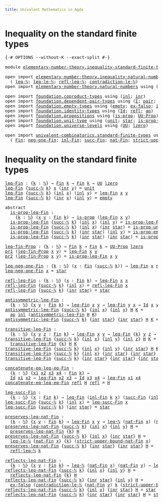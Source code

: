 ```yaml
---
title: Univalent Mathematics in Agda
---
```


# Inequality on the standard finite types

<pre class="Agda"><a id="98" class="Symbol">{-#</a> <a id="102" class="Keyword">OPTIONS</a> <a id="110" class="Pragma">--without-K</a> <a id="122" class="Pragma">--exact-split</a> <a id="136" class="Symbol">#-}</a>

<a id="141" class="Keyword">module</a> <a id="148" href="elementary-number-theory.inequality-standard-finite-types.html" class="Module">elementary-number-theory.inequality-standard-finite-types</a> <a id="206" class="Keyword">where</a>

<a id="213" class="Keyword">open</a> <a id="218" class="Keyword">import</a> <a id="225" href="elementary-number-theory.inequality-natural-numbers.html" class="Module">elementary-number-theory.inequality-natural-numbers</a> <a id="277" class="Keyword">using</a>
  <a id="285" class="Symbol">(</a> <a id="287" href="elementary-number-theory.inequality-natural-numbers.html#1646" class="Function">leq-ℕ</a><a id="292" class="Symbol">;</a> <a id="294" href="elementary-number-theory.inequality-natural-numbers.html#13338" class="Function">leq-le-ℕ</a><a id="302" class="Symbol">;</a> <a id="304" href="elementary-number-theory.inequality-natural-numbers.html#4474" class="Function">refl-leq-ℕ</a><a id="314" class="Symbol">;</a> <a id="316" href="elementary-number-theory.inequality-natural-numbers.html#12451" class="Function">contradiction-le-ℕ</a><a id="334" class="Symbol">)</a>
<a id="336" class="Keyword">open</a> <a id="341" class="Keyword">import</a> <a id="348" href="elementary-number-theory.natural-numbers.html" class="Module">elementary-number-theory.natural-numbers</a> <a id="389" class="Keyword">using</a> <a id="395" class="Symbol">(</a><a id="396" href="elementary-number-theory.natural-numbers.html#1444" class="Datatype">ℕ</a><a id="397" class="Symbol">;</a> <a id="399" href="elementary-number-theory.natural-numbers.html#1465" class="InductiveConstructor">zero-ℕ</a><a id="405" class="Symbol">;</a> <a id="407" href="elementary-number-theory.natural-numbers.html#1478" class="InductiveConstructor">succ-ℕ</a><a id="413" class="Symbol">)</a>

<a id="416" class="Keyword">open</a> <a id="421" class="Keyword">import</a> <a id="428" href="foundation.coproduct-types.html" class="Module">foundation.coproduct-types</a> <a id="455" class="Keyword">using</a> <a id="461" class="Symbol">(</a><a id="462" href="foundation.coproduct-types.html#1239" class="InductiveConstructor">inl</a><a id="465" class="Symbol">;</a> <a id="467" href="foundation.coproduct-types.html#1262" class="InductiveConstructor">inr</a><a id="470" class="Symbol">)</a>
<a id="472" class="Keyword">open</a> <a id="477" class="Keyword">import</a> <a id="484" href="foundation.dependent-pair-types.html" class="Module">foundation.dependent-pair-types</a> <a id="516" class="Keyword">using</a> <a id="522" class="Symbol">(</a><a id="523" href="foundation-core.dependent-pair-types.html#502" class="Record">Σ</a><a id="524" class="Symbol">;</a> <a id="526" href="foundation-core.dependent-pair-types.html#575" class="InductiveConstructor">pair</a><a id="530" class="Symbol">;</a> <a id="532" href="foundation-core.dependent-pair-types.html#592" class="Field">pr1</a><a id="535" class="Symbol">;</a> <a id="537" href="foundation-core.dependent-pair-types.html#604" class="Field">pr2</a><a id="540" class="Symbol">)</a>
<a id="542" class="Keyword">open</a> <a id="547" class="Keyword">import</a> <a id="554" href="foundation.empty-types.html" class="Module">foundation.empty-types</a> <a id="577" class="Keyword">using</a> <a id="583" class="Symbol">(</a><a id="584" href="foundation-core.empty-types.html#1044" class="Datatype">empty</a><a id="589" class="Symbol">;</a> <a id="591" href="foundation-core.empty-types.html#1147" class="Function">ex-falso</a><a id="599" class="Symbol">;</a> <a id="601" href="foundation-core.empty-types.html#2364" class="Function">is-prop-empty</a><a id="614" class="Symbol">)</a>
<a id="616" class="Keyword">open</a> <a id="621" class="Keyword">import</a> <a id="628" href="foundation.identity-types.html" class="Module">foundation.identity-types</a> <a id="654" class="Keyword">using</a> <a id="660" class="Symbol">(</a><a id="661" href="foundation-core.identity-types.html#641" class="Datatype">Id</a><a id="663" class="Symbol">;</a> <a id="665" href="foundation-core.identity-types.html#694" class="InductiveConstructor">refl</a><a id="669" class="Symbol">;</a> <a id="671" href="foundation-core.identity-types.html#2853" class="Function">ap</a><a id="673" class="Symbol">)</a>
<a id="675" class="Keyword">open</a> <a id="680" class="Keyword">import</a> <a id="687" href="foundation.propositions.html" class="Module">foundation.propositions</a> <a id="711" class="Keyword">using</a> <a id="717" class="Symbol">(</a><a id="718" href="foundation-core.propositions.html#1246" class="Function">is-prop</a><a id="725" class="Symbol">;</a> <a id="727" href="foundation-core.propositions.html#1322" class="Function">UU-Prop</a><a id="734" class="Symbol">)</a>
<a id="736" class="Keyword">open</a> <a id="741" class="Keyword">import</a> <a id="748" href="foundation.unit-type.html" class="Module">foundation.unit-type</a> <a id="769" class="Keyword">using</a> <a id="775" class="Symbol">(</a><a id="776" href="foundation.unit-type.html#975" class="Datatype">unit</a><a id="780" class="Symbol">;</a> <a id="782" href="foundation.unit-type.html#999" class="InductiveConstructor">star</a><a id="786" class="Symbol">;</a> <a id="788" href="foundation.unit-type.html#2408" class="Function">is-prop-unit</a><a id="800" class="Symbol">)</a>
<a id="802" class="Keyword">open</a> <a id="807" class="Keyword">import</a> <a id="814" href="foundation.universe-levels.html" class="Module">foundation.universe-levels</a> <a id="841" class="Keyword">using</a> <a id="847" class="Symbol">(</a><a id="848" href="foundation-core.universe-levels.html#222" class="Primitive">UU</a><a id="850" class="Symbol">;</a> <a id="852" href="Agda.Primitive.html#764" class="Primitive">lzero</a><a id="857" class="Symbol">)</a>

<a id="860" class="Keyword">open</a> <a id="865" class="Keyword">import</a> <a id="872" href="univalent-combinatorics.standard-finite-types.html" class="Module">univalent-combinatorics.standard-finite-types</a> <a id="918" class="Keyword">using</a>
  <a id="926" class="Symbol">(</a> <a id="928" href="univalent-combinatorics.standard-finite-types.html#2149" class="Function">Fin</a><a id="931" class="Symbol">;</a> <a id="933" href="univalent-combinatorics.standard-finite-types.html#2413" class="Function">neg-one-Fin</a><a id="944" class="Symbol">;</a> <a id="946" href="univalent-combinatorics.standard-finite-types.html#2225" class="Function">inl-Fin</a><a id="953" class="Symbol">;</a> <a id="955" href="univalent-combinatorics.standard-finite-types.html#7668" class="Function">succ-Fin</a><a id="963" class="Symbol">;</a> <a id="965" href="univalent-combinatorics.standard-finite-types.html#5670" class="Function">nat-Fin</a><a id="972" class="Symbol">;</a> <a id="974" href="univalent-combinatorics.standard-finite-types.html#5771" class="Function">strict-upper-bound-nat-Fin</a><a id="1000" class="Symbol">)</a>
</pre>
# Inequality on the standard finite types

<pre class="Agda"><a id="leq-Fin"></a><a id="1058" href="elementary-number-theory.inequality-standard-finite-types.html#1058" class="Function">leq-Fin</a> <a id="1066" class="Symbol">:</a> <a id="1068" class="Symbol">{</a><a id="1069" href="elementary-number-theory.inequality-standard-finite-types.html#1069" class="Bound">k</a> <a id="1071" class="Symbol">:</a> <a id="1073" href="elementary-number-theory.natural-numbers.html#1444" class="Datatype">ℕ</a><a id="1074" class="Symbol">}</a> <a id="1076" class="Symbol">→</a> <a id="1078" href="univalent-combinatorics.standard-finite-types.html#2149" class="Function">Fin</a> <a id="1082" href="elementary-number-theory.inequality-standard-finite-types.html#1069" class="Bound">k</a> <a id="1084" class="Symbol">→</a> <a id="1086" href="univalent-combinatorics.standard-finite-types.html#2149" class="Function">Fin</a> <a id="1090" href="elementary-number-theory.inequality-standard-finite-types.html#1069" class="Bound">k</a> <a id="1092" class="Symbol">→</a> <a id="1094" href="foundation-core.universe-levels.html#222" class="Primitive">UU</a> <a id="1097" href="Agda.Primitive.html#764" class="Primitive">lzero</a>
<a id="1103" href="elementary-number-theory.inequality-standard-finite-types.html#1058" class="Function">leq-Fin</a> <a id="1111" class="Symbol">{</a><a id="1112" href="elementary-number-theory.natural-numbers.html#1478" class="InductiveConstructor">succ-ℕ</a> <a id="1119" href="elementary-number-theory.inequality-standard-finite-types.html#1119" class="Bound">k</a><a id="1120" class="Symbol">}</a> <a id="1122" href="elementary-number-theory.inequality-standard-finite-types.html#1122" class="Bound">x</a> <a id="1124" class="Symbol">(</a><a id="1125" href="foundation.coproduct-types.html#1262" class="InductiveConstructor">inr</a> <a id="1129" href="elementary-number-theory.inequality-standard-finite-types.html#1129" class="Bound">y</a><a id="1130" class="Symbol">)</a> <a id="1132" class="Symbol">=</a> <a id="1134" href="foundation.unit-type.html#975" class="Datatype">unit</a>
<a id="1139" href="elementary-number-theory.inequality-standard-finite-types.html#1058" class="Function">leq-Fin</a> <a id="1147" class="Symbol">{</a><a id="1148" href="elementary-number-theory.natural-numbers.html#1478" class="InductiveConstructor">succ-ℕ</a> <a id="1155" href="elementary-number-theory.inequality-standard-finite-types.html#1155" class="Bound">k</a><a id="1156" class="Symbol">}</a> <a id="1158" class="Symbol">(</a><a id="1159" href="foundation.coproduct-types.html#1239" class="InductiveConstructor">inl</a> <a id="1163" href="elementary-number-theory.inequality-standard-finite-types.html#1163" class="Bound">x</a><a id="1164" class="Symbol">)</a> <a id="1166" class="Symbol">(</a><a id="1167" href="foundation.coproduct-types.html#1239" class="InductiveConstructor">inl</a> <a id="1171" href="elementary-number-theory.inequality-standard-finite-types.html#1171" class="Bound">y</a><a id="1172" class="Symbol">)</a> <a id="1174" class="Symbol">=</a> <a id="1176" href="elementary-number-theory.inequality-standard-finite-types.html#1058" class="Function">leq-Fin</a> <a id="1184" href="elementary-number-theory.inequality-standard-finite-types.html#1163" class="Bound">x</a> <a id="1186" href="elementary-number-theory.inequality-standard-finite-types.html#1171" class="Bound">y</a>
<a id="1188" href="elementary-number-theory.inequality-standard-finite-types.html#1058" class="Function">leq-Fin</a> <a id="1196" class="Symbol">{</a><a id="1197" href="elementary-number-theory.natural-numbers.html#1478" class="InductiveConstructor">succ-ℕ</a> <a id="1204" href="elementary-number-theory.inequality-standard-finite-types.html#1204" class="Bound">k</a><a id="1205" class="Symbol">}</a> <a id="1207" class="Symbol">(</a><a id="1208" href="foundation.coproduct-types.html#1262" class="InductiveConstructor">inr</a> <a id="1212" href="elementary-number-theory.inequality-standard-finite-types.html#1212" class="Bound">x</a><a id="1213" class="Symbol">)</a> <a id="1215" class="Symbol">(</a><a id="1216" href="foundation.coproduct-types.html#1239" class="InductiveConstructor">inl</a> <a id="1220" href="elementary-number-theory.inequality-standard-finite-types.html#1220" class="Bound">y</a><a id="1221" class="Symbol">)</a> <a id="1223" class="Symbol">=</a> <a id="1225" href="foundation-core.empty-types.html#1044" class="Datatype">empty</a>

<a id="1232" class="Keyword">abstract</a>
  <a id="is-prop-leq-Fin"></a><a id="1243" href="elementary-number-theory.inequality-standard-finite-types.html#1243" class="Function">is-prop-leq-Fin</a> <a id="1259" class="Symbol">:</a>
    <a id="1265" class="Symbol">{</a><a id="1266" href="elementary-number-theory.inequality-standard-finite-types.html#1266" class="Bound">k</a> <a id="1268" class="Symbol">:</a> <a id="1270" href="elementary-number-theory.natural-numbers.html#1444" class="Datatype">ℕ</a><a id="1271" class="Symbol">}</a> <a id="1273" class="Symbol">(</a><a id="1274" href="elementary-number-theory.inequality-standard-finite-types.html#1274" class="Bound">x</a> <a id="1276" href="elementary-number-theory.inequality-standard-finite-types.html#1276" class="Bound">y</a> <a id="1278" class="Symbol">:</a> <a id="1280" href="univalent-combinatorics.standard-finite-types.html#2149" class="Function">Fin</a> <a id="1284" href="elementary-number-theory.inequality-standard-finite-types.html#1266" class="Bound">k</a><a id="1285" class="Symbol">)</a> <a id="1287" class="Symbol">→</a> <a id="1289" href="foundation-core.propositions.html#1246" class="Function">is-prop</a> <a id="1297" class="Symbol">(</a><a id="1298" href="elementary-number-theory.inequality-standard-finite-types.html#1058" class="Function">leq-Fin</a> <a id="1306" href="elementary-number-theory.inequality-standard-finite-types.html#1274" class="Bound">x</a> <a id="1308" href="elementary-number-theory.inequality-standard-finite-types.html#1276" class="Bound">y</a><a id="1309" class="Symbol">)</a>
  <a id="1313" href="elementary-number-theory.inequality-standard-finite-types.html#1243" class="Function">is-prop-leq-Fin</a> <a id="1329" class="Symbol">{</a><a id="1330" href="elementary-number-theory.natural-numbers.html#1478" class="InductiveConstructor">succ-ℕ</a> <a id="1337" href="elementary-number-theory.inequality-standard-finite-types.html#1337" class="Bound">k</a><a id="1338" class="Symbol">}</a> <a id="1340" class="Symbol">(</a><a id="1341" href="foundation.coproduct-types.html#1239" class="InductiveConstructor">inl</a> <a id="1345" href="elementary-number-theory.inequality-standard-finite-types.html#1345" class="Bound">x</a><a id="1346" class="Symbol">)</a> <a id="1348" class="Symbol">(</a><a id="1349" href="foundation.coproduct-types.html#1239" class="InductiveConstructor">inl</a> <a id="1353" href="elementary-number-theory.inequality-standard-finite-types.html#1353" class="Bound">y</a><a id="1354" class="Symbol">)</a> <a id="1356" class="Symbol">=</a> <a id="1358" href="elementary-number-theory.inequality-standard-finite-types.html#1243" class="Function">is-prop-leq-Fin</a> <a id="1374" href="elementary-number-theory.inequality-standard-finite-types.html#1345" class="Bound">x</a> <a id="1376" href="elementary-number-theory.inequality-standard-finite-types.html#1353" class="Bound">y</a>
  <a id="1380" href="elementary-number-theory.inequality-standard-finite-types.html#1243" class="Function">is-prop-leq-Fin</a> <a id="1396" class="Symbol">{</a><a id="1397" href="elementary-number-theory.natural-numbers.html#1478" class="InductiveConstructor">succ-ℕ</a> <a id="1404" href="elementary-number-theory.inequality-standard-finite-types.html#1404" class="Bound">k</a><a id="1405" class="Symbol">}</a> <a id="1407" class="Symbol">(</a><a id="1408" href="foundation.coproduct-types.html#1239" class="InductiveConstructor">inl</a> <a id="1412" href="elementary-number-theory.inequality-standard-finite-types.html#1412" class="Bound">x</a><a id="1413" class="Symbol">)</a> <a id="1415" class="Symbol">(</a><a id="1416" href="foundation.coproduct-types.html#1262" class="InductiveConstructor">inr</a> <a id="1420" href="foundation.unit-type.html#999" class="InductiveConstructor">star</a><a id="1424" class="Symbol">)</a> <a id="1426" class="Symbol">=</a> <a id="1428" href="foundation.unit-type.html#2408" class="Function">is-prop-unit</a>
  <a id="1443" href="elementary-number-theory.inequality-standard-finite-types.html#1243" class="Function">is-prop-leq-Fin</a> <a id="1459" class="Symbol">{</a><a id="1460" href="elementary-number-theory.natural-numbers.html#1478" class="InductiveConstructor">succ-ℕ</a> <a id="1467" href="elementary-number-theory.inequality-standard-finite-types.html#1467" class="Bound">k</a><a id="1468" class="Symbol">}</a> <a id="1470" class="Symbol">(</a><a id="1471" href="foundation.coproduct-types.html#1262" class="InductiveConstructor">inr</a> <a id="1475" href="foundation.unit-type.html#999" class="InductiveConstructor">star</a><a id="1479" class="Symbol">)</a> <a id="1481" class="Symbol">(</a><a id="1482" href="foundation.coproduct-types.html#1239" class="InductiveConstructor">inl</a> <a id="1486" href="elementary-number-theory.inequality-standard-finite-types.html#1486" class="Bound">y</a><a id="1487" class="Symbol">)</a> <a id="1489" class="Symbol">=</a> <a id="1491" href="foundation-core.empty-types.html#2364" class="Function">is-prop-empty</a>
  <a id="1507" href="elementary-number-theory.inequality-standard-finite-types.html#1243" class="Function">is-prop-leq-Fin</a> <a id="1523" class="Symbol">{</a><a id="1524" href="elementary-number-theory.natural-numbers.html#1478" class="InductiveConstructor">succ-ℕ</a> <a id="1531" href="elementary-number-theory.inequality-standard-finite-types.html#1531" class="Bound">k</a><a id="1532" class="Symbol">}</a> <a id="1534" class="Symbol">(</a><a id="1535" href="foundation.coproduct-types.html#1262" class="InductiveConstructor">inr</a> <a id="1539" href="foundation.unit-type.html#999" class="InductiveConstructor">star</a><a id="1543" class="Symbol">)</a> <a id="1545" class="Symbol">(</a><a id="1546" href="foundation.coproduct-types.html#1262" class="InductiveConstructor">inr</a> <a id="1550" href="foundation.unit-type.html#999" class="InductiveConstructor">star</a><a id="1554" class="Symbol">)</a> <a id="1556" class="Symbol">=</a> <a id="1558" href="foundation.unit-type.html#2408" class="Function">is-prop-unit</a>

<a id="leq-fin-Prop"></a><a id="1572" href="elementary-number-theory.inequality-standard-finite-types.html#1572" class="Function">leq-fin-Prop</a> <a id="1585" class="Symbol">:</a> <a id="1587" class="Symbol">{</a><a id="1588" href="elementary-number-theory.inequality-standard-finite-types.html#1588" class="Bound">k</a> <a id="1590" class="Symbol">:</a> <a id="1592" href="elementary-number-theory.natural-numbers.html#1444" class="Datatype">ℕ</a><a id="1593" class="Symbol">}</a> <a id="1595" class="Symbol">→</a> <a id="1597" href="univalent-combinatorics.standard-finite-types.html#2149" class="Function">Fin</a> <a id="1601" href="elementary-number-theory.inequality-standard-finite-types.html#1588" class="Bound">k</a> <a id="1603" class="Symbol">→</a> <a id="1605" href="univalent-combinatorics.standard-finite-types.html#2149" class="Function">Fin</a> <a id="1609" href="elementary-number-theory.inequality-standard-finite-types.html#1588" class="Bound">k</a> <a id="1611" class="Symbol">→</a> <a id="1613" href="foundation-core.propositions.html#1322" class="Function">UU-Prop</a> <a id="1621" href="Agda.Primitive.html#764" class="Primitive">lzero</a>
<a id="1627" href="foundation-core.dependent-pair-types.html#592" class="Field">pr1</a> <a id="1631" class="Symbol">(</a><a id="1632" href="elementary-number-theory.inequality-standard-finite-types.html#1572" class="Function">leq-fin-Prop</a> <a id="1645" href="elementary-number-theory.inequality-standard-finite-types.html#1645" class="Bound">x</a> <a id="1647" href="elementary-number-theory.inequality-standard-finite-types.html#1647" class="Bound">y</a><a id="1648" class="Symbol">)</a> <a id="1650" class="Symbol">=</a> <a id="1652" href="elementary-number-theory.inequality-standard-finite-types.html#1058" class="Function">leq-Fin</a> <a id="1660" href="elementary-number-theory.inequality-standard-finite-types.html#1645" class="Bound">x</a> <a id="1662" href="elementary-number-theory.inequality-standard-finite-types.html#1647" class="Bound">y</a>
<a id="1664" href="foundation-core.dependent-pair-types.html#604" class="Field">pr2</a> <a id="1668" class="Symbol">(</a><a id="1669" href="elementary-number-theory.inequality-standard-finite-types.html#1572" class="Function">leq-fin-Prop</a> <a id="1682" href="elementary-number-theory.inequality-standard-finite-types.html#1682" class="Bound">x</a> <a id="1684" href="elementary-number-theory.inequality-standard-finite-types.html#1684" class="Bound">y</a><a id="1685" class="Symbol">)</a> <a id="1687" class="Symbol">=</a> <a id="1689" href="elementary-number-theory.inequality-standard-finite-types.html#1243" class="Function">is-prop-leq-Fin</a> <a id="1705" href="elementary-number-theory.inequality-standard-finite-types.html#1682" class="Bound">x</a> <a id="1707" href="elementary-number-theory.inequality-standard-finite-types.html#1684" class="Bound">y</a>

<a id="leq-neg-one-Fin"></a><a id="1710" href="elementary-number-theory.inequality-standard-finite-types.html#1710" class="Function">leq-neg-one-Fin</a> <a id="1726" class="Symbol">:</a> <a id="1728" class="Symbol">{</a><a id="1729" href="elementary-number-theory.inequality-standard-finite-types.html#1729" class="Bound">k</a> <a id="1731" class="Symbol">:</a> <a id="1733" href="elementary-number-theory.natural-numbers.html#1444" class="Datatype">ℕ</a><a id="1734" class="Symbol">}</a> <a id="1736" class="Symbol">(</a><a id="1737" href="elementary-number-theory.inequality-standard-finite-types.html#1737" class="Bound">x</a> <a id="1739" class="Symbol">:</a> <a id="1741" href="univalent-combinatorics.standard-finite-types.html#2149" class="Function">Fin</a> <a id="1745" class="Symbol">(</a><a id="1746" href="elementary-number-theory.natural-numbers.html#1478" class="InductiveConstructor">succ-ℕ</a> <a id="1753" href="elementary-number-theory.inequality-standard-finite-types.html#1729" class="Bound">k</a><a id="1754" class="Symbol">))</a> <a id="1757" class="Symbol">→</a> <a id="1759" href="elementary-number-theory.inequality-standard-finite-types.html#1058" class="Function">leq-Fin</a> <a id="1767" href="elementary-number-theory.inequality-standard-finite-types.html#1737" class="Bound">x</a> <a id="1769" href="univalent-combinatorics.standard-finite-types.html#2413" class="Function">neg-one-Fin</a>
<a id="1781" href="elementary-number-theory.inequality-standard-finite-types.html#1710" class="Function">leq-neg-one-Fin</a> <a id="1797" href="elementary-number-theory.inequality-standard-finite-types.html#1797" class="Bound">x</a> <a id="1799" class="Symbol">=</a> <a id="1801" href="foundation.unit-type.html#999" class="InductiveConstructor">star</a>

<a id="refl-leq-Fin"></a><a id="1807" href="elementary-number-theory.inequality-standard-finite-types.html#1807" class="Function">refl-leq-Fin</a> <a id="1820" class="Symbol">:</a> <a id="1822" class="Symbol">{</a><a id="1823" href="elementary-number-theory.inequality-standard-finite-types.html#1823" class="Bound">k</a> <a id="1825" class="Symbol">:</a> <a id="1827" href="elementary-number-theory.natural-numbers.html#1444" class="Datatype">ℕ</a><a id="1828" class="Symbol">}</a> <a id="1830" class="Symbol">(</a><a id="1831" href="elementary-number-theory.inequality-standard-finite-types.html#1831" class="Bound">x</a> <a id="1833" class="Symbol">:</a> <a id="1835" href="univalent-combinatorics.standard-finite-types.html#2149" class="Function">Fin</a> <a id="1839" href="elementary-number-theory.inequality-standard-finite-types.html#1823" class="Bound">k</a><a id="1840" class="Symbol">)</a> <a id="1842" class="Symbol">→</a> <a id="1844" href="elementary-number-theory.inequality-standard-finite-types.html#1058" class="Function">leq-Fin</a> <a id="1852" href="elementary-number-theory.inequality-standard-finite-types.html#1831" class="Bound">x</a> <a id="1854" href="elementary-number-theory.inequality-standard-finite-types.html#1831" class="Bound">x</a>
<a id="1856" href="elementary-number-theory.inequality-standard-finite-types.html#1807" class="Function">refl-leq-Fin</a> <a id="1869" class="Symbol">{</a><a id="1870" href="elementary-number-theory.natural-numbers.html#1478" class="InductiveConstructor">succ-ℕ</a> <a id="1877" href="elementary-number-theory.inequality-standard-finite-types.html#1877" class="Bound">k</a><a id="1878" class="Symbol">}</a> <a id="1880" class="Symbol">(</a><a id="1881" href="foundation.coproduct-types.html#1239" class="InductiveConstructor">inl</a> <a id="1885" href="elementary-number-theory.inequality-standard-finite-types.html#1885" class="Bound">x</a><a id="1886" class="Symbol">)</a> <a id="1888" class="Symbol">=</a> <a id="1890" href="elementary-number-theory.inequality-standard-finite-types.html#1807" class="Function">refl-leq-Fin</a> <a id="1903" href="elementary-number-theory.inequality-standard-finite-types.html#1885" class="Bound">x</a>
<a id="1905" href="elementary-number-theory.inequality-standard-finite-types.html#1807" class="Function">refl-leq-Fin</a> <a id="1918" class="Symbol">{</a><a id="1919" href="elementary-number-theory.natural-numbers.html#1478" class="InductiveConstructor">succ-ℕ</a> <a id="1926" href="elementary-number-theory.inequality-standard-finite-types.html#1926" class="Bound">k</a><a id="1927" class="Symbol">}</a> <a id="1929" class="Symbol">(</a><a id="1930" href="foundation.coproduct-types.html#1262" class="InductiveConstructor">inr</a> <a id="1934" href="foundation.unit-type.html#999" class="InductiveConstructor">star</a><a id="1938" class="Symbol">)</a> <a id="1940" class="Symbol">=</a> <a id="1942" href="foundation.unit-type.html#999" class="InductiveConstructor">star</a>

<a id="antisymmetric-leq-Fin"></a><a id="1948" href="elementary-number-theory.inequality-standard-finite-types.html#1948" class="Function">antisymmetric-leq-Fin</a> <a id="1970" class="Symbol">:</a>
  <a id="1974" class="Symbol">{</a><a id="1975" href="elementary-number-theory.inequality-standard-finite-types.html#1975" class="Bound">k</a> <a id="1977" class="Symbol">:</a> <a id="1979" href="elementary-number-theory.natural-numbers.html#1444" class="Datatype">ℕ</a><a id="1980" class="Symbol">}</a> <a id="1982" class="Symbol">{</a><a id="1983" href="elementary-number-theory.inequality-standard-finite-types.html#1983" class="Bound">x</a> <a id="1985" href="elementary-number-theory.inequality-standard-finite-types.html#1985" class="Bound">y</a> <a id="1987" class="Symbol">:</a> <a id="1989" href="univalent-combinatorics.standard-finite-types.html#2149" class="Function">Fin</a> <a id="1993" href="elementary-number-theory.inequality-standard-finite-types.html#1975" class="Bound">k</a><a id="1994" class="Symbol">}</a> <a id="1996" class="Symbol">→</a> <a id="1998" href="elementary-number-theory.inequality-standard-finite-types.html#1058" class="Function">leq-Fin</a> <a id="2006" href="elementary-number-theory.inequality-standard-finite-types.html#1983" class="Bound">x</a> <a id="2008" href="elementary-number-theory.inequality-standard-finite-types.html#1985" class="Bound">y</a> <a id="2010" class="Symbol">→</a> <a id="2012" href="elementary-number-theory.inequality-standard-finite-types.html#1058" class="Function">leq-Fin</a> <a id="2020" href="elementary-number-theory.inequality-standard-finite-types.html#1985" class="Bound">y</a> <a id="2022" href="elementary-number-theory.inequality-standard-finite-types.html#1983" class="Bound">x</a> <a id="2024" class="Symbol">→</a> <a id="2026" href="foundation-core.identity-types.html#641" class="Datatype">Id</a> <a id="2029" href="elementary-number-theory.inequality-standard-finite-types.html#1983" class="Bound">x</a> <a id="2031" href="elementary-number-theory.inequality-standard-finite-types.html#1985" class="Bound">y</a>
<a id="2033" href="elementary-number-theory.inequality-standard-finite-types.html#1948" class="Function">antisymmetric-leq-Fin</a> <a id="2055" class="Symbol">{</a><a id="2056" href="elementary-number-theory.natural-numbers.html#1478" class="InductiveConstructor">succ-ℕ</a> <a id="2063" href="elementary-number-theory.inequality-standard-finite-types.html#2063" class="Bound">k</a><a id="2064" class="Symbol">}</a> <a id="2066" class="Symbol">{</a><a id="2067" href="foundation.coproduct-types.html#1239" class="InductiveConstructor">inl</a> <a id="2071" href="elementary-number-theory.inequality-standard-finite-types.html#2071" class="Bound">x</a><a id="2072" class="Symbol">}</a> <a id="2074" class="Symbol">{</a><a id="2075" href="foundation.coproduct-types.html#1239" class="InductiveConstructor">inl</a> <a id="2079" href="elementary-number-theory.inequality-standard-finite-types.html#2079" class="Bound">y</a><a id="2080" class="Symbol">}</a> <a id="2082" href="elementary-number-theory.inequality-standard-finite-types.html#2082" class="Bound">H</a> <a id="2084" href="elementary-number-theory.inequality-standard-finite-types.html#2084" class="Bound">K</a> <a id="2086" class="Symbol">=</a>
  <a id="2090" href="foundation-core.identity-types.html#2853" class="Function">ap</a> <a id="2093" href="foundation.coproduct-types.html#1239" class="InductiveConstructor">inl</a> <a id="2097" class="Symbol">(</a><a id="2098" href="elementary-number-theory.inequality-standard-finite-types.html#1948" class="Function">antisymmetric-leq-Fin</a> <a id="2120" href="elementary-number-theory.inequality-standard-finite-types.html#2082" class="Bound">H</a> <a id="2122" href="elementary-number-theory.inequality-standard-finite-types.html#2084" class="Bound">K</a><a id="2123" class="Symbol">)</a>
<a id="2125" href="elementary-number-theory.inequality-standard-finite-types.html#1948" class="Function">antisymmetric-leq-Fin</a> <a id="2147" class="Symbol">{</a><a id="2148" href="elementary-number-theory.natural-numbers.html#1478" class="InductiveConstructor">succ-ℕ</a> <a id="2155" href="elementary-number-theory.inequality-standard-finite-types.html#2155" class="Bound">k</a><a id="2156" class="Symbol">}</a> <a id="2158" class="Symbol">{</a><a id="2159" href="foundation.coproduct-types.html#1262" class="InductiveConstructor">inr</a> <a id="2163" href="foundation.unit-type.html#999" class="InductiveConstructor">star</a><a id="2167" class="Symbol">}</a> <a id="2169" class="Symbol">{</a><a id="2170" href="foundation.coproduct-types.html#1262" class="InductiveConstructor">inr</a> <a id="2174" href="foundation.unit-type.html#999" class="InductiveConstructor">star</a><a id="2178" class="Symbol">}</a> <a id="2180" href="elementary-number-theory.inequality-standard-finite-types.html#2180" class="Bound">H</a> <a id="2182" href="elementary-number-theory.inequality-standard-finite-types.html#2182" class="Bound">K</a> <a id="2184" class="Symbol">=</a> <a id="2186" href="foundation-core.identity-types.html#694" class="InductiveConstructor">refl</a>

<a id="transitive-leq-Fin"></a><a id="2192" href="elementary-number-theory.inequality-standard-finite-types.html#2192" class="Function">transitive-leq-Fin</a> <a id="2211" class="Symbol">:</a>
  <a id="2215" class="Symbol">{</a><a id="2216" href="elementary-number-theory.inequality-standard-finite-types.html#2216" class="Bound">k</a> <a id="2218" class="Symbol">:</a> <a id="2220" href="elementary-number-theory.natural-numbers.html#1444" class="Datatype">ℕ</a><a id="2221" class="Symbol">}</a> <a id="2223" class="Symbol">{</a><a id="2224" href="elementary-number-theory.inequality-standard-finite-types.html#2224" class="Bound">x</a> <a id="2226" href="elementary-number-theory.inequality-standard-finite-types.html#2226" class="Bound">y</a> <a id="2228" href="elementary-number-theory.inequality-standard-finite-types.html#2228" class="Bound">z</a> <a id="2230" class="Symbol">:</a> <a id="2232" href="univalent-combinatorics.standard-finite-types.html#2149" class="Function">Fin</a> <a id="2236" href="elementary-number-theory.inequality-standard-finite-types.html#2216" class="Bound">k</a><a id="2237" class="Symbol">}</a> <a id="2239" class="Symbol">→</a> <a id="2241" href="elementary-number-theory.inequality-standard-finite-types.html#1058" class="Function">leq-Fin</a> <a id="2249" href="elementary-number-theory.inequality-standard-finite-types.html#2224" class="Bound">x</a> <a id="2251" href="elementary-number-theory.inequality-standard-finite-types.html#2226" class="Bound">y</a> <a id="2253" class="Symbol">→</a> <a id="2255" href="elementary-number-theory.inequality-standard-finite-types.html#1058" class="Function">leq-Fin</a> <a id="2263" class="Symbol">{</a><a id="2264" href="elementary-number-theory.inequality-standard-finite-types.html#2216" class="Bound">k</a><a id="2265" class="Symbol">}</a> <a id="2267" href="elementary-number-theory.inequality-standard-finite-types.html#2226" class="Bound">y</a> <a id="2269" href="elementary-number-theory.inequality-standard-finite-types.html#2228" class="Bound">z</a> <a id="2271" class="Symbol">→</a> <a id="2273" href="elementary-number-theory.inequality-standard-finite-types.html#1058" class="Function">leq-Fin</a> <a id="2281" class="Symbol">{</a><a id="2282" href="elementary-number-theory.inequality-standard-finite-types.html#2216" class="Bound">k</a><a id="2283" class="Symbol">}</a> <a id="2285" href="elementary-number-theory.inequality-standard-finite-types.html#2224" class="Bound">x</a> <a id="2287" href="elementary-number-theory.inequality-standard-finite-types.html#2228" class="Bound">z</a>
<a id="2289" href="elementary-number-theory.inequality-standard-finite-types.html#2192" class="Function">transitive-leq-Fin</a> <a id="2308" class="Symbol">{</a><a id="2309" href="elementary-number-theory.natural-numbers.html#1478" class="InductiveConstructor">succ-ℕ</a> <a id="2316" href="elementary-number-theory.inequality-standard-finite-types.html#2316" class="Bound">k</a><a id="2317" class="Symbol">}</a> <a id="2319" class="Symbol">{</a><a id="2320" href="foundation.coproduct-types.html#1239" class="InductiveConstructor">inl</a> <a id="2324" href="elementary-number-theory.inequality-standard-finite-types.html#2324" class="Bound">x</a><a id="2325" class="Symbol">}</a> <a id="2327" class="Symbol">{</a><a id="2328" href="foundation.coproduct-types.html#1239" class="InductiveConstructor">inl</a> <a id="2332" href="elementary-number-theory.inequality-standard-finite-types.html#2332" class="Bound">y</a><a id="2333" class="Symbol">}</a> <a id="2335" class="Symbol">{</a><a id="2336" href="foundation.coproduct-types.html#1239" class="InductiveConstructor">inl</a> <a id="2340" href="elementary-number-theory.inequality-standard-finite-types.html#2340" class="Bound">z</a><a id="2341" class="Symbol">}</a> <a id="2343" href="elementary-number-theory.inequality-standard-finite-types.html#2343" class="Bound">H</a> <a id="2345" href="elementary-number-theory.inequality-standard-finite-types.html#2345" class="Bound">K</a> <a id="2347" class="Symbol">=</a>
  <a id="2351" href="elementary-number-theory.inequality-standard-finite-types.html#2192" class="Function">transitive-leq-Fin</a> <a id="2370" class="Symbol">{</a><a id="2371" href="elementary-number-theory.inequality-standard-finite-types.html#2316" class="Bound">k</a><a id="2372" class="Symbol">}</a> <a id="2374" href="elementary-number-theory.inequality-standard-finite-types.html#2343" class="Bound">H</a> <a id="2376" href="elementary-number-theory.inequality-standard-finite-types.html#2345" class="Bound">K</a>
<a id="2378" href="elementary-number-theory.inequality-standard-finite-types.html#2192" class="Function">transitive-leq-Fin</a> <a id="2397" class="Symbol">{</a><a id="2398" href="elementary-number-theory.natural-numbers.html#1478" class="InductiveConstructor">succ-ℕ</a> <a id="2405" href="elementary-number-theory.inequality-standard-finite-types.html#2405" class="Bound">k</a><a id="2406" class="Symbol">}</a> <a id="2408" class="Symbol">{</a><a id="2409" href="foundation.coproduct-types.html#1239" class="InductiveConstructor">inl</a> <a id="2413" href="elementary-number-theory.inequality-standard-finite-types.html#2413" class="Bound">x</a><a id="2414" class="Symbol">}</a> <a id="2416" class="Symbol">{</a><a id="2417" href="foundation.coproduct-types.html#1239" class="InductiveConstructor">inl</a> <a id="2421" href="elementary-number-theory.inequality-standard-finite-types.html#2421" class="Bound">y</a><a id="2422" class="Symbol">}</a> <a id="2424" class="Symbol">{</a><a id="2425" href="foundation.coproduct-types.html#1262" class="InductiveConstructor">inr</a> <a id="2429" href="foundation.unit-type.html#999" class="InductiveConstructor">star</a><a id="2433" class="Symbol">}</a> <a id="2435" href="elementary-number-theory.inequality-standard-finite-types.html#2435" class="Bound">H</a> <a id="2437" href="elementary-number-theory.inequality-standard-finite-types.html#2437" class="Bound">K</a> <a id="2439" class="Symbol">=</a> <a id="2441" href="foundation.unit-type.html#999" class="InductiveConstructor">star</a>
<a id="2446" href="elementary-number-theory.inequality-standard-finite-types.html#2192" class="Function">transitive-leq-Fin</a> <a id="2465" class="Symbol">{</a><a id="2466" href="elementary-number-theory.natural-numbers.html#1478" class="InductiveConstructor">succ-ℕ</a> <a id="2473" href="elementary-number-theory.inequality-standard-finite-types.html#2473" class="Bound">k</a><a id="2474" class="Symbol">}</a> <a id="2476" class="Symbol">{</a><a id="2477" href="foundation.coproduct-types.html#1239" class="InductiveConstructor">inl</a> <a id="2481" href="elementary-number-theory.inequality-standard-finite-types.html#2481" class="Bound">x</a><a id="2482" class="Symbol">}</a> <a id="2484" class="Symbol">{</a><a id="2485" href="foundation.coproduct-types.html#1262" class="InductiveConstructor">inr</a> <a id="2489" href="foundation.unit-type.html#999" class="InductiveConstructor">star</a><a id="2493" class="Symbol">}</a> <a id="2495" class="Symbol">{</a><a id="2496" href="foundation.coproduct-types.html#1262" class="InductiveConstructor">inr</a> <a id="2500" href="foundation.unit-type.html#999" class="InductiveConstructor">star</a><a id="2504" class="Symbol">}</a> <a id="2506" href="elementary-number-theory.inequality-standard-finite-types.html#2506" class="Bound">H</a> <a id="2508" href="elementary-number-theory.inequality-standard-finite-types.html#2508" class="Bound">K</a> <a id="2510" class="Symbol">=</a> <a id="2512" href="foundation.unit-type.html#999" class="InductiveConstructor">star</a>
<a id="2517" href="elementary-number-theory.inequality-standard-finite-types.html#2192" class="Function">transitive-leq-Fin</a> <a id="2536" class="Symbol">{</a><a id="2537" href="elementary-number-theory.natural-numbers.html#1478" class="InductiveConstructor">succ-ℕ</a> <a id="2544" href="elementary-number-theory.inequality-standard-finite-types.html#2544" class="Bound">k</a><a id="2545" class="Symbol">}</a> <a id="2547" class="Symbol">{</a><a id="2548" href="foundation.coproduct-types.html#1262" class="InductiveConstructor">inr</a> <a id="2552" href="foundation.unit-type.html#999" class="InductiveConstructor">star</a><a id="2556" class="Symbol">}</a> <a id="2558" class="Symbol">{</a><a id="2559" href="foundation.coproduct-types.html#1262" class="InductiveConstructor">inr</a> <a id="2563" href="foundation.unit-type.html#999" class="InductiveConstructor">star</a><a id="2567" class="Symbol">}</a> <a id="2569" class="Symbol">{</a><a id="2570" href="foundation.coproduct-types.html#1262" class="InductiveConstructor">inr</a> <a id="2574" href="foundation.unit-type.html#999" class="InductiveConstructor">star</a><a id="2578" class="Symbol">}</a> <a id="2580" href="elementary-number-theory.inequality-standard-finite-types.html#2580" class="Bound">H</a> <a id="2582" href="elementary-number-theory.inequality-standard-finite-types.html#2582" class="Bound">K</a> <a id="2584" class="Symbol">=</a> <a id="2586" href="foundation.unit-type.html#999" class="InductiveConstructor">star</a>

<a id="concatenate-eq-leq-eq-Fin"></a><a id="2592" href="elementary-number-theory.inequality-standard-finite-types.html#2592" class="Function">concatenate-eq-leq-eq-Fin</a> <a id="2618" class="Symbol">:</a>
  <a id="2622" class="Symbol">{</a><a id="2623" href="elementary-number-theory.inequality-standard-finite-types.html#2623" class="Bound">k</a> <a id="2625" class="Symbol">:</a> <a id="2627" href="elementary-number-theory.natural-numbers.html#1444" class="Datatype">ℕ</a><a id="2628" class="Symbol">}</a> <a id="2630" class="Symbol">{</a><a id="2631" href="elementary-number-theory.inequality-standard-finite-types.html#2631" class="Bound">x1</a> <a id="2634" href="elementary-number-theory.inequality-standard-finite-types.html#2634" class="Bound">x2</a> <a id="2637" href="elementary-number-theory.inequality-standard-finite-types.html#2637" class="Bound">x3</a> <a id="2640" href="elementary-number-theory.inequality-standard-finite-types.html#2640" class="Bound">x4</a> <a id="2643" class="Symbol">:</a> <a id="2645" href="univalent-combinatorics.standard-finite-types.html#2149" class="Function">Fin</a> <a id="2649" href="elementary-number-theory.inequality-standard-finite-types.html#2623" class="Bound">k</a><a id="2650" class="Symbol">}</a> <a id="2652" class="Symbol">→</a>
  <a id="2656" href="foundation-core.identity-types.html#641" class="Datatype">Id</a> <a id="2659" href="elementary-number-theory.inequality-standard-finite-types.html#2631" class="Bound">x1</a> <a id="2662" href="elementary-number-theory.inequality-standard-finite-types.html#2634" class="Bound">x2</a> <a id="2665" class="Symbol">→</a> <a id="2667" href="elementary-number-theory.inequality-standard-finite-types.html#1058" class="Function">leq-Fin</a> <a id="2675" href="elementary-number-theory.inequality-standard-finite-types.html#2634" class="Bound">x2</a> <a id="2678" href="elementary-number-theory.inequality-standard-finite-types.html#2637" class="Bound">x3</a> <a id="2681" class="Symbol">→</a> <a id="2683" href="foundation-core.identity-types.html#641" class="Datatype">Id</a> <a id="2686" href="elementary-number-theory.inequality-standard-finite-types.html#2637" class="Bound">x3</a> <a id="2689" href="elementary-number-theory.inequality-standard-finite-types.html#2640" class="Bound">x4</a> <a id="2692" class="Symbol">→</a> <a id="2694" href="elementary-number-theory.inequality-standard-finite-types.html#1058" class="Function">leq-Fin</a> <a id="2702" href="elementary-number-theory.inequality-standard-finite-types.html#2631" class="Bound">x1</a> <a id="2705" href="elementary-number-theory.inequality-standard-finite-types.html#2640" class="Bound">x4</a>
<a id="2708" href="elementary-number-theory.inequality-standard-finite-types.html#2592" class="Function">concatenate-eq-leq-eq-Fin</a> <a id="2734" href="foundation-core.identity-types.html#694" class="InductiveConstructor">refl</a> <a id="2739" href="elementary-number-theory.inequality-standard-finite-types.html#2739" class="Bound">H</a> <a id="2741" href="foundation-core.identity-types.html#694" class="InductiveConstructor">refl</a> <a id="2746" class="Symbol">=</a> <a id="2748" href="elementary-number-theory.inequality-standard-finite-types.html#2739" class="Bound">H</a>

<a id="leq-succ-Fin"></a><a id="2751" href="elementary-number-theory.inequality-standard-finite-types.html#2751" class="Function">leq-succ-Fin</a> <a id="2764" class="Symbol">:</a>
  <a id="2768" class="Symbol">{</a><a id="2769" href="elementary-number-theory.inequality-standard-finite-types.html#2769" class="Bound">k</a> <a id="2771" class="Symbol">:</a> <a id="2773" href="elementary-number-theory.natural-numbers.html#1444" class="Datatype">ℕ</a><a id="2774" class="Symbol">}</a> <a id="2776" class="Symbol">(</a><a id="2777" href="elementary-number-theory.inequality-standard-finite-types.html#2777" class="Bound">x</a> <a id="2779" class="Symbol">:</a> <a id="2781" href="univalent-combinatorics.standard-finite-types.html#2149" class="Function">Fin</a> <a id="2785" href="elementary-number-theory.inequality-standard-finite-types.html#2769" class="Bound">k</a><a id="2786" class="Symbol">)</a> <a id="2788" class="Symbol">→</a> <a id="2790" href="elementary-number-theory.inequality-standard-finite-types.html#1058" class="Function">leq-Fin</a> <a id="2798" class="Symbol">(</a><a id="2799" href="univalent-combinatorics.standard-finite-types.html#2225" class="Function">inl-Fin</a> <a id="2807" href="elementary-number-theory.inequality-standard-finite-types.html#2769" class="Bound">k</a> <a id="2809" href="elementary-number-theory.inequality-standard-finite-types.html#2777" class="Bound">x</a><a id="2810" class="Symbol">)</a> <a id="2812" class="Symbol">(</a><a id="2813" href="univalent-combinatorics.standard-finite-types.html#7668" class="Function">succ-Fin</a> <a id="2822" class="Symbol">(</a><a id="2823" href="univalent-combinatorics.standard-finite-types.html#2225" class="Function">inl-Fin</a> <a id="2831" href="elementary-number-theory.inequality-standard-finite-types.html#2769" class="Bound">k</a> <a id="2833" href="elementary-number-theory.inequality-standard-finite-types.html#2777" class="Bound">x</a><a id="2834" class="Symbol">))</a>
<a id="2837" href="elementary-number-theory.inequality-standard-finite-types.html#2751" class="Function">leq-succ-Fin</a> <a id="2850" class="Symbol">{</a><a id="2851" href="elementary-number-theory.natural-numbers.html#1478" class="InductiveConstructor">succ-ℕ</a> <a id="2858" href="elementary-number-theory.inequality-standard-finite-types.html#2858" class="Bound">k</a><a id="2859" class="Symbol">}</a> <a id="2861" class="Symbol">(</a><a id="2862" href="foundation.coproduct-types.html#1239" class="InductiveConstructor">inl</a> <a id="2866" href="elementary-number-theory.inequality-standard-finite-types.html#2866" class="Bound">x</a><a id="2867" class="Symbol">)</a> <a id="2869" class="Symbol">=</a> <a id="2871" href="elementary-number-theory.inequality-standard-finite-types.html#2751" class="Function">leq-succ-Fin</a> <a id="2884" href="elementary-number-theory.inequality-standard-finite-types.html#2866" class="Bound">x</a>
<a id="2886" href="elementary-number-theory.inequality-standard-finite-types.html#2751" class="Function">leq-succ-Fin</a> <a id="2899" class="Symbol">{</a><a id="2900" href="elementary-number-theory.natural-numbers.html#1478" class="InductiveConstructor">succ-ℕ</a> <a id="2907" href="elementary-number-theory.inequality-standard-finite-types.html#2907" class="Bound">k</a><a id="2908" class="Symbol">}</a> <a id="2910" class="Symbol">(</a><a id="2911" href="foundation.coproduct-types.html#1262" class="InductiveConstructor">inr</a> <a id="2915" href="foundation.unit-type.html#999" class="InductiveConstructor">star</a><a id="2919" class="Symbol">)</a> <a id="2921" class="Symbol">=</a> <a id="2923" href="foundation.unit-type.html#999" class="InductiveConstructor">star</a>

<a id="preserves-leq-nat-Fin"></a><a id="2929" href="elementary-number-theory.inequality-standard-finite-types.html#2929" class="Function">preserves-leq-nat-Fin</a> <a id="2951" class="Symbol">:</a>
  <a id="2955" class="Symbol">{</a><a id="2956" href="elementary-number-theory.inequality-standard-finite-types.html#2956" class="Bound">k</a> <a id="2958" class="Symbol">:</a> <a id="2960" href="elementary-number-theory.natural-numbers.html#1444" class="Datatype">ℕ</a><a id="2961" class="Symbol">}</a> <a id="2963" class="Symbol">{</a><a id="2964" href="elementary-number-theory.inequality-standard-finite-types.html#2964" class="Bound">x</a> <a id="2966" href="elementary-number-theory.inequality-standard-finite-types.html#2966" class="Bound">y</a> <a id="2968" class="Symbol">:</a> <a id="2970" href="univalent-combinatorics.standard-finite-types.html#2149" class="Function">Fin</a> <a id="2974" href="elementary-number-theory.inequality-standard-finite-types.html#2956" class="Bound">k</a><a id="2975" class="Symbol">}</a> <a id="2977" class="Symbol">→</a> <a id="2979" href="elementary-number-theory.inequality-standard-finite-types.html#1058" class="Function">leq-Fin</a> <a id="2987" href="elementary-number-theory.inequality-standard-finite-types.html#2964" class="Bound">x</a> <a id="2989" href="elementary-number-theory.inequality-standard-finite-types.html#2966" class="Bound">y</a> <a id="2991" class="Symbol">→</a> <a id="2993" href="elementary-number-theory.inequality-natural-numbers.html#1646" class="Function">leq-ℕ</a> <a id="2999" class="Symbol">(</a><a id="3000" href="univalent-combinatorics.standard-finite-types.html#5670" class="Function">nat-Fin</a> <a id="3008" href="elementary-number-theory.inequality-standard-finite-types.html#2964" class="Bound">x</a><a id="3009" class="Symbol">)</a> <a id="3011" class="Symbol">(</a><a id="3012" href="univalent-combinatorics.standard-finite-types.html#5670" class="Function">nat-Fin</a> <a id="3020" href="elementary-number-theory.inequality-standard-finite-types.html#2966" class="Bound">y</a><a id="3021" class="Symbol">)</a>
<a id="3023" href="elementary-number-theory.inequality-standard-finite-types.html#2929" class="Function">preserves-leq-nat-Fin</a> <a id="3045" class="Symbol">{</a><a id="3046" href="elementary-number-theory.natural-numbers.html#1478" class="InductiveConstructor">succ-ℕ</a> <a id="3053" href="elementary-number-theory.inequality-standard-finite-types.html#3053" class="Bound">k</a><a id="3054" class="Symbol">}</a> <a id="3056" class="Symbol">{</a><a id="3057" href="foundation.coproduct-types.html#1239" class="InductiveConstructor">inl</a> <a id="3061" href="elementary-number-theory.inequality-standard-finite-types.html#3061" class="Bound">x</a><a id="3062" class="Symbol">}</a> <a id="3064" class="Symbol">{</a><a id="3065" href="foundation.coproduct-types.html#1239" class="InductiveConstructor">inl</a> <a id="3069" href="elementary-number-theory.inequality-standard-finite-types.html#3069" class="Bound">y</a><a id="3070" class="Symbol">}</a> <a id="3072" href="elementary-number-theory.inequality-standard-finite-types.html#3072" class="Bound">H</a> <a id="3074" class="Symbol">=</a>
  <a id="3078" href="elementary-number-theory.inequality-standard-finite-types.html#2929" class="Function">preserves-leq-nat-Fin</a> <a id="3100" class="Symbol">{</a><a id="3101" href="elementary-number-theory.inequality-standard-finite-types.html#3053" class="Bound">k</a><a id="3102" class="Symbol">}</a> <a id="3104" href="elementary-number-theory.inequality-standard-finite-types.html#3072" class="Bound">H</a>
<a id="3106" href="elementary-number-theory.inequality-standard-finite-types.html#2929" class="Function">preserves-leq-nat-Fin</a> <a id="3128" class="Symbol">{</a><a id="3129" href="elementary-number-theory.natural-numbers.html#1478" class="InductiveConstructor">succ-ℕ</a> <a id="3136" href="elementary-number-theory.inequality-standard-finite-types.html#3136" class="Bound">k</a><a id="3137" class="Symbol">}</a> <a id="3139" class="Symbol">{</a><a id="3140" href="foundation.coproduct-types.html#1239" class="InductiveConstructor">inl</a> <a id="3144" href="elementary-number-theory.inequality-standard-finite-types.html#3144" class="Bound">x</a><a id="3145" class="Symbol">}</a> <a id="3147" class="Symbol">{</a><a id="3148" href="foundation.coproduct-types.html#1262" class="InductiveConstructor">inr</a> <a id="3152" href="foundation.unit-type.html#999" class="InductiveConstructor">star</a><a id="3156" class="Symbol">}</a> <a id="3158" href="elementary-number-theory.inequality-standard-finite-types.html#3158" class="Bound">H</a> <a id="3160" class="Symbol">=</a>
  <a id="3164" href="elementary-number-theory.inequality-natural-numbers.html#13338" class="Function">leq-le-ℕ</a> <a id="3173" class="Symbol">{</a><a id="3174" href="univalent-combinatorics.standard-finite-types.html#5670" class="Function">nat-Fin</a> <a id="3182" href="elementary-number-theory.inequality-standard-finite-types.html#3144" class="Bound">x</a><a id="3183" class="Symbol">}</a> <a id="3185" class="Symbol">{</a><a id="3186" href="elementary-number-theory.inequality-standard-finite-types.html#3136" class="Bound">k</a><a id="3187" class="Symbol">}</a> <a id="3189" class="Symbol">(</a><a id="3190" href="univalent-combinatorics.standard-finite-types.html#5771" class="Function">strict-upper-bound-nat-Fin</a> <a id="3217" href="elementary-number-theory.inequality-standard-finite-types.html#3144" class="Bound">x</a><a id="3218" class="Symbol">)</a>
<a id="3220" href="elementary-number-theory.inequality-standard-finite-types.html#2929" class="Function">preserves-leq-nat-Fin</a> <a id="3242" class="Symbol">{</a><a id="3243" href="elementary-number-theory.natural-numbers.html#1478" class="InductiveConstructor">succ-ℕ</a> <a id="3250" href="elementary-number-theory.inequality-standard-finite-types.html#3250" class="Bound">k</a><a id="3251" class="Symbol">}</a> <a id="3253" class="Symbol">{</a><a id="3254" href="foundation.coproduct-types.html#1262" class="InductiveConstructor">inr</a> <a id="3258" href="foundation.unit-type.html#999" class="InductiveConstructor">star</a><a id="3262" class="Symbol">}</a> <a id="3264" class="Symbol">{</a><a id="3265" href="foundation.coproduct-types.html#1262" class="InductiveConstructor">inr</a> <a id="3269" href="foundation.unit-type.html#999" class="InductiveConstructor">star</a><a id="3273" class="Symbol">}</a> <a id="3275" href="elementary-number-theory.inequality-standard-finite-types.html#3275" class="Bound">H</a> <a id="3277" class="Symbol">=</a>
  <a id="3281" href="elementary-number-theory.inequality-natural-numbers.html#4474" class="Function">refl-leq-ℕ</a> <a id="3292" href="elementary-number-theory.inequality-standard-finite-types.html#3250" class="Bound">k</a>

<a id="reflects-leq-nat-Fin"></a><a id="3295" href="elementary-number-theory.inequality-standard-finite-types.html#3295" class="Function">reflects-leq-nat-Fin</a> <a id="3316" class="Symbol">:</a>
  <a id="3320" class="Symbol">{</a><a id="3321" href="elementary-number-theory.inequality-standard-finite-types.html#3321" class="Bound">k</a> <a id="3323" class="Symbol">:</a> <a id="3325" href="elementary-number-theory.natural-numbers.html#1444" class="Datatype">ℕ</a><a id="3326" class="Symbol">}</a> <a id="3328" class="Symbol">{</a><a id="3329" href="elementary-number-theory.inequality-standard-finite-types.html#3329" class="Bound">x</a> <a id="3331" href="elementary-number-theory.inequality-standard-finite-types.html#3331" class="Bound">y</a> <a id="3333" class="Symbol">:</a> <a id="3335" href="univalent-combinatorics.standard-finite-types.html#2149" class="Function">Fin</a> <a id="3339" href="elementary-number-theory.inequality-standard-finite-types.html#3321" class="Bound">k</a><a id="3340" class="Symbol">}</a> <a id="3342" class="Symbol">→</a> <a id="3344" href="elementary-number-theory.inequality-natural-numbers.html#1646" class="Function">leq-ℕ</a> <a id="3350" class="Symbol">(</a><a id="3351" href="univalent-combinatorics.standard-finite-types.html#5670" class="Function">nat-Fin</a> <a id="3359" href="elementary-number-theory.inequality-standard-finite-types.html#3329" class="Bound">x</a><a id="3360" class="Symbol">)</a> <a id="3362" class="Symbol">(</a><a id="3363" href="univalent-combinatorics.standard-finite-types.html#5670" class="Function">nat-Fin</a> <a id="3371" href="elementary-number-theory.inequality-standard-finite-types.html#3331" class="Bound">y</a><a id="3372" class="Symbol">)</a> <a id="3374" class="Symbol">→</a> <a id="3376" href="elementary-number-theory.inequality-standard-finite-types.html#1058" class="Function">leq-Fin</a> <a id="3384" href="elementary-number-theory.inequality-standard-finite-types.html#3329" class="Bound">x</a> <a id="3386" href="elementary-number-theory.inequality-standard-finite-types.html#3331" class="Bound">y</a>
<a id="3388" href="elementary-number-theory.inequality-standard-finite-types.html#3295" class="Function">reflects-leq-nat-Fin</a> <a id="3409" class="Symbol">{</a><a id="3410" href="elementary-number-theory.natural-numbers.html#1478" class="InductiveConstructor">succ-ℕ</a> <a id="3417" href="elementary-number-theory.inequality-standard-finite-types.html#3417" class="Bound">k</a><a id="3418" class="Symbol">}</a> <a id="3420" class="Symbol">{</a><a id="3421" href="foundation.coproduct-types.html#1239" class="InductiveConstructor">inl</a> <a id="3425" href="elementary-number-theory.inequality-standard-finite-types.html#3425" class="Bound">x</a><a id="3426" class="Symbol">}</a> <a id="3428" class="Symbol">{</a><a id="3429" href="foundation.coproduct-types.html#1239" class="InductiveConstructor">inl</a> <a id="3433" href="elementary-number-theory.inequality-standard-finite-types.html#3433" class="Bound">y</a><a id="3434" class="Symbol">}</a> <a id="3436" href="elementary-number-theory.inequality-standard-finite-types.html#3436" class="Bound">H</a> <a id="3438" class="Symbol">=</a>
  <a id="3442" href="elementary-number-theory.inequality-standard-finite-types.html#3295" class="Function">reflects-leq-nat-Fin</a> <a id="3463" class="Symbol">{</a><a id="3464" href="elementary-number-theory.inequality-standard-finite-types.html#3417" class="Bound">k</a><a id="3465" class="Symbol">}</a> <a id="3467" href="elementary-number-theory.inequality-standard-finite-types.html#3436" class="Bound">H</a>
<a id="3469" href="elementary-number-theory.inequality-standard-finite-types.html#3295" class="Function">reflects-leq-nat-Fin</a> <a id="3490" class="Symbol">{</a><a id="3491" href="elementary-number-theory.natural-numbers.html#1478" class="InductiveConstructor">succ-ℕ</a> <a id="3498" href="elementary-number-theory.inequality-standard-finite-types.html#3498" class="Bound">k</a><a id="3499" class="Symbol">}</a> <a id="3501" class="Symbol">{</a><a id="3502" href="foundation.coproduct-types.html#1262" class="InductiveConstructor">inr</a> <a id="3506" href="foundation.unit-type.html#999" class="InductiveConstructor">star</a><a id="3510" class="Symbol">}</a> <a id="3512" class="Symbol">{</a><a id="3513" href="foundation.coproduct-types.html#1239" class="InductiveConstructor">inl</a> <a id="3517" href="elementary-number-theory.inequality-standard-finite-types.html#3517" class="Bound">y</a><a id="3518" class="Symbol">}</a> <a id="3520" href="elementary-number-theory.inequality-standard-finite-types.html#3520" class="Bound">H</a> <a id="3522" class="Symbol">=</a>
  <a id="3526" href="foundation-core.empty-types.html#1147" class="Function">ex-falso</a> <a id="3535" class="Symbol">(</a><a id="3536" href="elementary-number-theory.inequality-natural-numbers.html#12451" class="Function">contradiction-le-ℕ</a> <a id="3555" class="Symbol">(</a><a id="3556" href="univalent-combinatorics.standard-finite-types.html#5670" class="Function">nat-Fin</a> <a id="3564" href="elementary-number-theory.inequality-standard-finite-types.html#3517" class="Bound">y</a><a id="3565" class="Symbol">)</a> <a id="3567" href="elementary-number-theory.inequality-standard-finite-types.html#3498" class="Bound">k</a> <a id="3569" class="Symbol">(</a><a id="3570" href="univalent-combinatorics.standard-finite-types.html#5771" class="Function">strict-upper-bound-nat-Fin</a> <a id="3597" href="elementary-number-theory.inequality-standard-finite-types.html#3517" class="Bound">y</a><a id="3598" class="Symbol">)</a> <a id="3600" href="elementary-number-theory.inequality-standard-finite-types.html#3520" class="Bound">H</a><a id="3601" class="Symbol">)</a>
<a id="3603" href="elementary-number-theory.inequality-standard-finite-types.html#3295" class="Function">reflects-leq-nat-Fin</a> <a id="3624" class="Symbol">{</a><a id="3625" href="elementary-number-theory.natural-numbers.html#1478" class="InductiveConstructor">succ-ℕ</a> <a id="3632" href="elementary-number-theory.inequality-standard-finite-types.html#3632" class="Bound">k</a><a id="3633" class="Symbol">}</a> <a id="3635" class="Symbol">{</a><a id="3636" href="foundation.coproduct-types.html#1239" class="InductiveConstructor">inl</a> <a id="3640" href="elementary-number-theory.inequality-standard-finite-types.html#3640" class="Bound">x</a><a id="3641" class="Symbol">}</a> <a id="3643" class="Symbol">{</a><a id="3644" href="foundation.coproduct-types.html#1262" class="InductiveConstructor">inr</a> <a id="3648" href="foundation.unit-type.html#999" class="InductiveConstructor">star</a><a id="3652" class="Symbol">}</a> <a id="3654" href="elementary-number-theory.inequality-standard-finite-types.html#3654" class="Bound">H</a> <a id="3656" class="Symbol">=</a> <a id="3658" href="foundation.unit-type.html#999" class="InductiveConstructor">star</a>
<a id="3663" href="elementary-number-theory.inequality-standard-finite-types.html#3295" class="Function">reflects-leq-nat-Fin</a> <a id="3684" class="Symbol">{</a><a id="3685" href="elementary-number-theory.natural-numbers.html#1478" class="InductiveConstructor">succ-ℕ</a> <a id="3692" href="elementary-number-theory.inequality-standard-finite-types.html#3692" class="Bound">k</a><a id="3693" class="Symbol">}</a> <a id="3695" class="Symbol">{</a><a id="3696" href="foundation.coproduct-types.html#1262" class="InductiveConstructor">inr</a> <a id="3700" href="foundation.unit-type.html#999" class="InductiveConstructor">star</a><a id="3704" class="Symbol">}</a> <a id="3706" class="Symbol">{</a><a id="3707" href="foundation.coproduct-types.html#1262" class="InductiveConstructor">inr</a> <a id="3711" href="foundation.unit-type.html#999" class="InductiveConstructor">star</a><a id="3715" class="Symbol">}</a> <a id="3717" href="elementary-number-theory.inequality-standard-finite-types.html#3717" class="Bound">H</a> <a id="3719" class="Symbol">=</a> <a id="3721" href="foundation.unit-type.html#999" class="InductiveConstructor">star</a>
</pre>